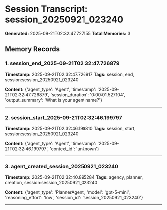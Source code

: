 # Session Transcript: session_20250921_023240

**Generated:** 2025-09-21T02:32:47.727155
**Total Memories:** 3

## Memory Records

### 1. session_end_2025-09-21T02:32:47.726879

**Timestamp:** 2025-09-21T02:32:47.726917
**Tags:** session, end, session:session_20250921_023240

**Content:** {'agent_type': 'Agent', 'timestamp': '2025-09-21T02:32:47.726879', 'session_duration': '0:00:01.527104', 'output_summary': 'What is your agent name?'}

---

### 2. session_start_2025-09-21T02:32:46.199797

**Timestamp:** 2025-09-21T02:32:46.199810
**Tags:** session, start, session:session_20250921_023240

**Content:** {'agent_type': 'Agent', 'timestamp': '2025-09-21T02:32:46.199797', 'context_id': 'unknown'}

---

### 3. agent_created_session_20250921_023240

**Timestamp:** 2025-09-21T02:32:40.895284
**Tags:** agency, planner, creation, session:session_20250921_023240

**Content:** {'agent_type': 'PlannerAgent', 'model': 'gpt-5-mini', 'reasoning_effort': 'low', 'session_id': 'session_20250921_023240'}

---

